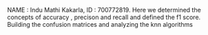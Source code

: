 NAME : Indu Mathi Kakarla, ID : 700772819. Here we determined the concepts of accuracy , precison and recall and defined the f1 score. Building the confusion matrices and analyzing the knn algorithms 
